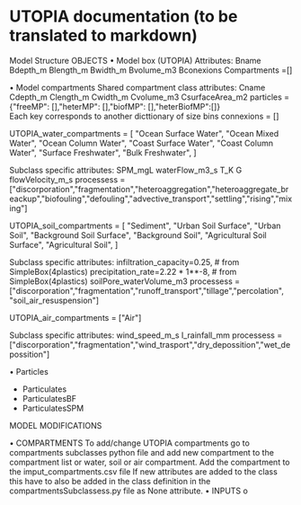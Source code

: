 # UTOPIA documentation (to be translated to markdown)
Model Structure
OBJECTS
•	Model box (UTOPIA)
Attributes:
Bname
Bdepth_m
Blength_m
Bwidth_m
Bvolume_m3
Bconexions
Compartments =[]

•	Model compartments
Shared compartment class attributes:
Cname
Cdepth_m
Clength_m
Cwidth_m
Cvolume_m3
CsurfaceArea_m2
particles = {"freeMP": [],"heterMP": [],"biofMP": [],"heterBiofMP":[]}  
Each key corresponds to another dicttionary of size bins
connexions = []

UTOPIA_water_compartments = [
    "Ocean Surface Water",
    "Ocean Mixed Water",
    "Ocean Column Water",
    "Coast Surface Water",
    "Coast Column Water",
    "Surface Freshwater",
    "Bulk Freshwater",
]

Subclass specific attributes:
SPM_mgL
waterFlow_m3_s
T_K
G
flowVelocity_m_s
processess = ["discorporation","fragmentation","heteroaggregation","heteroaggregate_breackup","biofouling","defouling","advective_transport","settling","rising","mixing"]


UTOPIA_soil_compartments = [
    "Sediment",
    "Urban Soil Surface",
    "Urban Soil",
    "Background Soil Surface",
    "Background Soil",
    "Agricultural Soil Surface",
    "Agricultural Soil",
]

Subclass specific attributes:
infiltration_capacity=0.25,  # from SimpleBox(4plastics)
precipitation_rate=2.22 * 1**-8,  # from SimpleBox(4plastics)
soilPore_waterVolume_m3
processess = ["discorporation","fragmentation","runoff_transport","tillage","percolation", "soil_air_resuspension"]


UTOPIA_air_compartments = ["Air"]

Subclass specific attributes:
wind_speed_m_s
I_rainfall_mm 
processess = ["discorporation","fragmentation","wind_trasport","dry_depossition","wet_depossition"]

•	Particles

-	Particulates
-	ParticulatesBF
-	ParticulatesSPM

MODEL MODIFICATIONS

•	COMPARTMENTS
To add/change UTOPIA compartments go to compartments subclasses python file and add new compartment to the compartment list or water, soil or air compartment.
Add the compartment to the imput_compartments.csv file
If new attributes are added to the class this have to also be added in the class definition in the compartmentsSubclassess.py file as None attribute.
•	INPUTS
o	

